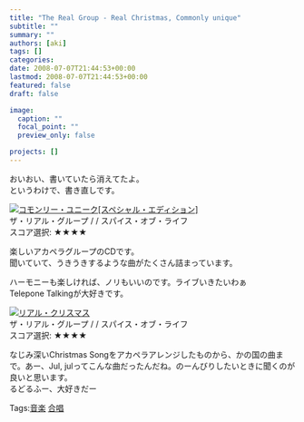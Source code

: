 ```yaml
---
title: "The Real Group - Real Christmas, Commonly unique"
subtitle: ""
summary: ""
authors: [aki]
tags: []
categories: 
date: 2008-07-07T21:44:53+00:00
lastmod: 2008-07-07T21:44:53+00:00
featured: false
draft: false

image:
  caption: ""
  focal_point: ""
  preview_only: false

projects: []
---
```

おいおい、書いていたら消えてたよ。  
というわけで、書き直しです。  
  
 ![](https://ecx.images-amazon.com/images/I/31tc12IqgZL._SL160_.jpg)[コモンリー・ユニーク[スペシャル・エディション]](http://item.excite.co.jp/detail/ASIN_B000NIVMRE)  
ザ・リアル・グループ / / スパイス・オブ・ライフ  
スコア選択: ★★★★  
  
楽しいアカペラグループのCDです。  
聞いていて、うきうきするような曲がたくさん詰まっています。  
  
ハーモニーも楽しければ、ノリもいいのです。ライブいきたいわぁ  
Telepone Talkingが大好きです。  
  
 ![](https://md.exblog.jp/img/eg/thumb-no-image.gif)[リアル・クリスマス](http://item.excite.co.jp/detail/ASIN_B000VZE0NW)  
ザ・リアル・グループ / / スパイス・オブ・ライフ  
スコア選択: ★★★★  
  
なじみ深いChristmas Songをアカペラアレンジしたものから、かの国の曲まで。あー、Jul, julってこんな曲だったんだね。のーんびりしたいときに聞くのが良いと思います。  
るどるふー、大好きだー

Tags:[音楽](http://mrk0369.exblog.jp/tags/%E9%9F%B3%E6%A5%BD/) [合唱](http://mrk0369.exblog.jp/tags/%E5%90%88%E5%94%B1/) 

